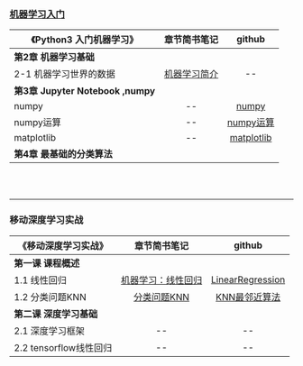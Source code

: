 ### [机器学习入门](https://github.com/angmu/Machine-Learning)
《Python3 入门机器学习》| 章节简书笔记 | github
---|:-:|:-:
**第2章 机器学习基础** |  |
2-1 机器学习世界的数据   | [机器学习简介](https://www.jianshu.com/p/ce5a3bcb8414) | --
**第3章  Jupyter Notebook ,numpy** |  |
numpy | -- | [numpy](https://nbviewer.jupyter.org/github/angmu/Machine-Learning/blob/master/ch03/numpy.ipynb) 
numpy运算 | -- | [numpy运算](https://nbviewer.jupyter.org/github/angmu/Machine-Learning/blob/master/ch03/numpy%E8%BF%90%E7%AE%97.ipynb) 
matplotlib | -- | [matplotlib](https://nbviewer.jupyter.org/github/angmu/Machine-Learning/blob/master/ch03/matplotlib2.ipynb) 
**第4章 最基础的分类算法** |  |



<br><br>

----

### 移动深度学习实战
 《移动深度学习实战》 | 章节简书笔记 | github
 -- | :-: | :-: 
**第一课 课程概述** |  | 
1.1 线性回归 | [机器学习：线性回归](https://www.jianshu.com/p/7966614c082b) | [LinearRegression](https://nbviewer.jupyter.org/github/angmu/Machine-Learning/blob/master/chapter01/LinearRegression.ipynb)
1.2 分类问题KNN  | [分类问题KNN](https://www.jianshu.com/p/089f01adbc24)  | [KNN最邻近算法](https://nbviewer.jupyter.org/github/angmu/Machine-Learning/blob/master/chapter01/KNN.ipynb) 
**第二课 深度学习基础** |  |  
2.1 深度学习框架        | -- |--
2.2  tensorflow线性回归 | -- | --